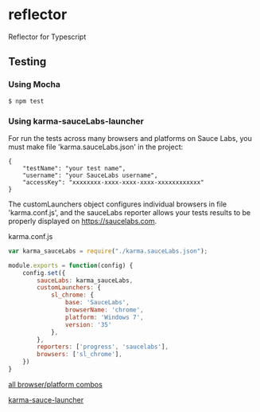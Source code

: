 # reflector
Reflector for Typescript


## Testing

### Using Mocha
```
$ npm test
```

### Using karma-sauceLabs-launcher
For run the tests across many browsers and platforms on Sauce Labs, you must make file 'karma.sauceLabs.json' in the project:
```
{
	"testName": "your test name",
	"username": "your SauceLabs username",
	"accessKey": "xxxxxxxx-xxxx-xxxx-xxxx-xxxxxxxxxxxx"
}
```
The customLaunchers object configures individual browsers in file 'karma.conf.js', and the sauceLabs reporter allows your tests results to be properly displayed on https://saucelabs.com.

karma.conf.js
```javascript
var karma_sauceLabs = require("./karma.sauceLabs.json");

module.exports = function(config) {
	config.set({
		sauceLabs: karma_sauceLabs,
		customLaunchers: {
			sl_chrome: {
				base: 'SauceLabs',
				browserName: 'chrome',
				platform: 'Windows 7',
				version: '35'
			},
		},
		reporters: ['progress', 'saucelabs'],
		browsers: ['sl_chrome'],
	})
}
```

[all browser/platform combos](https://saucelabs.com/platforms)

[karma-sauce-launcher](https://www.npmjs.com/package/karma-sauce-launcher)
